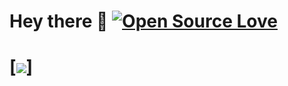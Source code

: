 # Hey there 👋 [![Open Source Love](https://badges.frapsoft.com/os/v1/open-source.svg?v=102)](https://github.com/drew-miller)

# [![](https://badges.frapsoft.com/os/v1/open-source.svg?v=102)]

<!--
**Drew-Miller/Drew-Miller** is a ✨ _special_ ✨ repository because its `README.md` (this file) appears on your GitHub profile.

Here are some ideas to get you started:

- 🔭 I’m currently working on ...
- 🌱 I’m currently learning ...
- 👯 I’m looking to collaborate on ...
- 🤔 I’m looking for help with ...
- 💬 Ask me about ...
- 📫 How to reach me: ...
- 😄 Pronouns: ...
- ⚡ Fun fact: ...
-->
